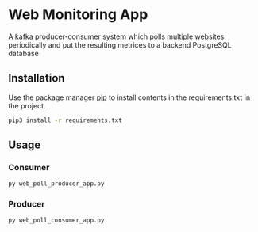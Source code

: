 # Web Monitoring App

A kafka producer-consumer system which polls multiple websites periodically and put the resulting metrices to a backend PostgreSQL database

## Installation

Use the package manager [pip](https://pip.pypa.io/en/stable/) to install contents in the requirements.txt in the project.

```bash
pip3 install -r requirements.txt
```

## Usage

### Consumer
```bash
py web_poll_producer_app.py
```
### Producer
```bash
py web_poll_consumer_app.py
```